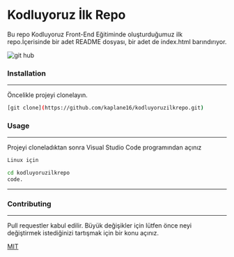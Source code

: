 



# Kodluyoruz İlk Repo
Bu repo Kodluyoruz Front-End Eğitiminde oluşturduğumuz ilk repo.İçerisinde bir adet README dosyası, bir adet de index.html barındırıyor.

![git hub](resimcik1.png)

### Installation
-----------------------------

Öncelikle projeyi clonelayın.
```bash
[git clone](https://github.com/kaplane16/kodluyoruzilkrepo.git)

```

### Usage
----------------------------
Projeyi cloneladıktan sonra Visual Studio Code programından açınız



```bash
Linux için

cd kodluyoruzilkrepo
code.
```
------------------------------------------------------------------

### Contributing
---------------------------------
Pull requestler kabul edilir. Büyük değişikler için lütfen önce neyi değiştirmek istediğinizi tartışmak için bir konu açınız.

[MIT](https://choosealicense.com/licenses/mit/)
